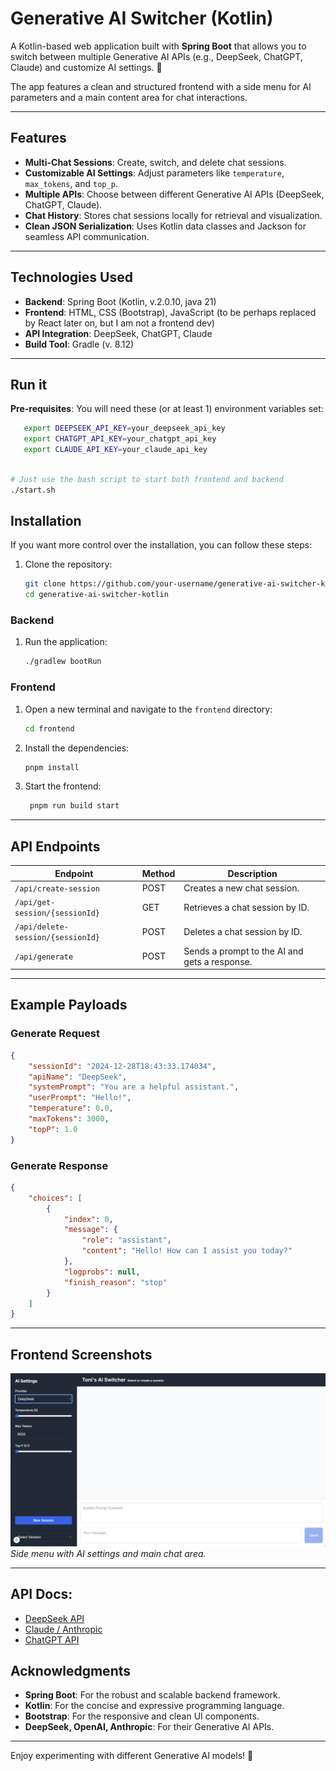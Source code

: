# Generative AI Switcher (Kotlin)

A Kotlin-based web application built with **Spring Boot** that allows you to switch between multiple Generative AI APIs
(e.g., DeepSeek, ChatGPT, Claude) and customize AI settings. 🤖

The app features a clean and structured frontend with a side menu for AI parameters and a main content area for chat 
interactions.

---

## Features

- **Multi-Chat Sessions**: Create, switch, and delete chat sessions.
- **Customizable AI Settings**: Adjust parameters like `temperature`, `max_tokens`, and `top_p`.
- **Multiple APIs**: Choose between different Generative AI APIs (DeepSeek, ChatGPT, Claude).
- **Chat History**: Stores chat sessions locally for retrieval and visualization.
- **Clean JSON Serialization**: Uses Kotlin data classes and Jackson for seamless API communication.

---

## Technologies Used

- **Backend**: Spring Boot (Kotlin, v.2.0.10, java 21)
- **Frontend**: HTML, CSS (Bootstrap), JavaScript (to be perhaps replaced by React later on, but I am not a frontend dev)
- **API Integration**: DeepSeek, ChatGPT, Claude
- **Build Tool**: Gradle (v. 8.12)

---

## Run it

**Pre-requisites**: 
You will need these (or at least 1) environment variables set:

```sh
   export DEEPSEEK_API_KEY=your_deepseek_api_key
   export CHATGPT_API_KEY=your_chatgpt_api_key
   export CLAUDE_API_KEY=your_claude_api_key
```

   ```bash
   
   # Just use the bash script to start both frontend and backend 
   ./start.sh
   ```

## Installation

If you want more control over the installation, you can follow these steps:

1. Clone the repository:
   ```bash
   git clone https://github.com/your-username/generative-ai-switcher-kotlin.git
   cd generative-ai-switcher-kotlin
   ```


### Backend


1. Run the application:
   ```bash
   ./gradlew bootRun
   ```

### Frontend

1. Open a new terminal and navigate to the `frontend` directory:
   ```bash
   cd frontend
   ```
   
2. Install the dependencies:
   ```bash
   pnpm install
   ```
   
3. Start the frontend:
   ```bash
    pnpm run build start
    ```
   
---

## API Endpoints

| Endpoint                          | Method | Description                                   |
|-----------------------------------|--------|-----------------------------------------------|
| `/api/create-session`             | POST   | Creates a new chat session.                   |
| `/api/get-session/{sessionId}`    | GET    | Retrieves a chat session by ID.               |
| `/api/delete-session/{sessionId}` | POST   | Deletes a chat session by ID.                 |
| `/api/generate`                   | POST   | Sends a prompt to the AI and gets a response. |

---

## Example Payloads

### **Generate Request**
```json
{
    "sessionId": "2024-12-28T18:43:33.174034",
    "apiName": "DeepSeek",
    "systemPrompt": "You are a helpful assistant.",
    "userPrompt": "Hello!",
    "temperature": 0.0,
    "maxTokens": 3000,
    "topP": 1.0
}
```

### **Generate Response**
```json
{
    "choices": [
        {
            "index": 0,
            "message": {
                "role": "assistant",
                "content": "Hello! How can I assist you today?"
            },
            "logprobs": null,
            "finish_reason": "stop"
        }
    ]
}
```

---

## Frontend Screenshots

![Screenshot 1](./screenshot.png) 
*Side menu with AI settings and main chat area.*


---

## API Docs:

- [DeepSeek API](https://api-docs.deepseek.com/api/deepseek-api)
- [Claude / Anthropic](https://docs.anthropic.com/en/api/getting-started)
- [ChatGPT API](https://platform.openai.com/docs/overview)

## Acknowledgments

- **Spring Boot**: For the robust and scalable backend framework.
- **Kotlin**: For the concise and expressive programming language.
- **Bootstrap**: For the responsive and clean UI components.
- **DeepSeek, OpenAI, Anthropic**: For their Generative AI APIs.

---

Enjoy experimenting with different Generative AI models! 🚀
